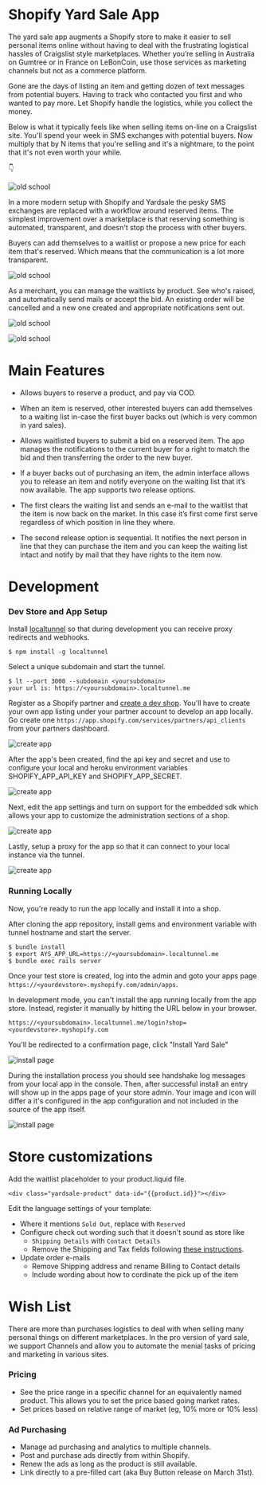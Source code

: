 # Shopify Yard Sale App

The yard sale app augments a Shopify store to make it easier to sell personal items online without having to deal with the frustrating logistical hassles of Craigslist style marketplaces. Whether you’re selling in Australia on Gumtree or in France on LeBonCoin, use those services as marketing channels but not as a commerce platform. 

Gone are the days of listing an item and getting dozen of text messages from potential buyers. Having to track who contacted you first and who wanted to pay more. Let Shopify handle the logistics, while you collect the money.

Below is what it typically feels like when selling items on-line on a Craigslist site. You'll spend your week in SMS exchanges with potential buyers. Now multiply that by N items that you're selling and it's a nightmare, to the point that it's not even worth your while.

:point_down:

![old school](doc/yardsale_iphone_chat.png)

In a more modern setup with Shopify and Yardsale the pesky SMS exchanges are replaced with a workflow around reserved items. The simplest improvement over a marketplace is that reserving something is automated, transparent, and doesn't stop the process with other buyers.

Buyers can add themselves to a waitlist or propose a new price for each item that's reserved. Which means that the communication is a lot more transparent.

![old school](doc/yardsale_reserved.png)

As a merchant, you can manage the waitlists by product. See who's raised, and automatically send mails or accept the bid. An existing order will be cancelled and a new one created and appropriate notifications sent out.

![old school](doc/yardsale_products_admin.png) 

![old school](doc/yardsale_buyers_admin.png)

# Main Features

* Allows buyers to reserve a product, and pay via COD.

* When an item is reserved, other interested buyers can add themselves to a waiting list in-case the first buyer backs out (which is very common in yard sales).

* Allows waitlisted buyers to submit a bid on a reserved item. The app manages the notifications to the current buyer for a right to match the bid and then transferring the order to the new buyer.

* If a buyer backs out of purchasing an item, the admin interface allows you to release an item and notify everyone on the waiting list that it’s now available. The app supports two release options.

* The first clears the waiting list and sends an e-mail to the waitlist that the item is now back on the market. In this case it’s first come first serve regardless of which position in line they where.

* The second release option is sequential. It notifies the next person in line that they can purchase the item and you can keep the waiting list intact and notify by mail that they have rights to the item now.

# Development

### Dev Store and App Setup

Install [localtunnel](http://localtunnel.me/) so that during development you can receive proxy redirects and webhooks.

```
$ npm install -g localtunnel
```

Select a unique subdomain and start the tunnel.

```
$ lt --port 3000 --subdomain <yoursubdomain>
your url is: https://<yoursubdomain>.localtunnel.me
```

Register as a Shopify partner and [create a dev shop](https://docs.shopify.com/themes/theme-development/getting-started/development-environment). You'll have to create your own app listing under your partner account to develop an app locally. Go create one `https://app.shopify.com/services/partners/api_clients` from your partners dashboard.

![create app](doc/app_create_partners.png)

After the app's been created, find the api key and secret and use to configure your local and heroku environment variables SHOPIFY_APP_API_KEY and SHOPIFY_APP_SECRET.

![create app](doc/app_edit_partners.png)

Next, edit the app settings and turn on support for the embedded sdk which allows your app to customize the administration sections of a shop.

![create app](doc/app_edit_partners_embedded.png)

Lastly, setup a proxy for the app so that it can connect to your local instance via the tunnel.

![create app](doc/app_edit_partners_proxy.png)

### Running Locally

Now, you're ready to run the app locally and install it into a shop.

After cloning the app repository, install gems and environment variable with tunnel hostname and start the server.

```
$ bundle install
$ export AYS_APP_URL=https://<yoursubdomain>.localtunnel.me
$ bundle exec rails server
```

Once your test store is created, log into the admin and goto your apps page `https://<yourdevstore>.myshopify.com/admin/apps`.

In development mode, you can't install the app running locally from the app store. Instead, register it manually by hitting the URL below in your browser.

```
https://<yoursubdomain>.localtunnel.me/login?shop=<yourdevstore>.myshopify.com
```

You'll be redirected to a confirmation page, click "Install Yard Sale"

![install page](doc/app_install_confirmation.png)

During the installation process you should see handshake log messages from your local app in the console. Then, after successful install an entry will show up in the apps page of your store admin. Your image and icon will differ a it's configured in the app configuration and not included in the source of the app itself.

![install page](doc/app_post_install.png)

# Store customizations

Add the waitlist placeholder to your product.liquid file. 

```
<div class="yardsale-product" data-id="{{product.id}}"></div>
```	  

Edit the language settings of your template:

- Where it mentions `Sold Out`, replace with `Reserved`
- Configure check out wording such that it doesn't sound as store like
  - `Shipping Details` with `Contact Details`
  - Remove the Shipping and Tax fields following [these instructions](https://docs.shopify.com/manual/configuration/store-customization/page-specific/checkout-page/customization-walkthroughs/hide-tax-line).
- Update order e-mails
  - Remove Shipping address and rename Billing to Contact details
  - Include wording about how to cordinate the pick up of the item

# Wish List

There are more than purchases logistics to deal with when selling many personal things on different marketplaces. In the pro version of yard sale, we support Channels and allow you to automate the menial tasks of pricing and marketing in various sites.

### Pricing

- See the price range in a specific channel for an equivalently named product. This allows you to set the price based going market rates.
- Set prices based on relative range of market (eg, 10% more or 10% less)

### Ad Purchasing

- Manage ad purchasing and analytics to multiple channels.
- Post and purchase ads directly from within Shopify.
- Renew the ads as long as the product is still available.
- Link directly to a pre-filled cart (aka Buy Button release on March 31st).

